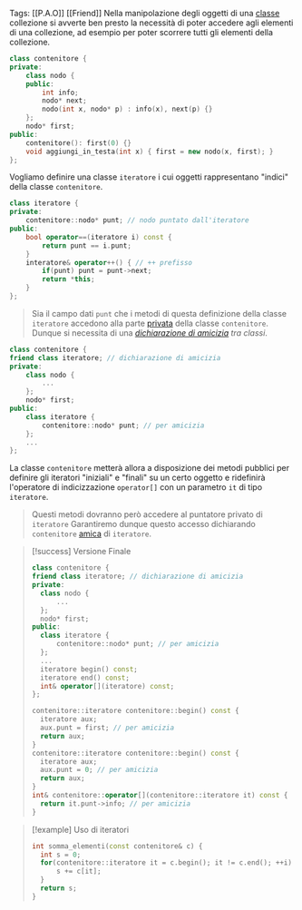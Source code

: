 Tags: [[P.A.O]] [[Friend]]
Nella manipolazione degli oggetti di una [classe](Classi) collezione si avverte ben presto la necessità
di poter accedere agli elementi di una collezione, ad esempio per poter scorrere tutti gli 
elementi della collezione.
```cpp title:prima_versione
class contenitore {
private:
	class nodo {
	public:
		int info;
		nodo* next;
		nodo(int x, nodo* p) : info(x), next(p) {}
	};
	nodo* first;
public:
	contenitore(): first(0) {}
	void aggiungi_in_testa(int x) { first = new nodo(x, first); }
};

```

Vogliamo definire una classe `iteratore` i cui oggetti rappresentano "indici" della classe `contenitore`.

```cpp title:prima_versione
class iteratore {
private:
	contenitore::nodo* punt; // nodo puntato dall'iteratore
public:
	bool operator==(iteratore i) const {
		return punt == i.punt;
	}
	interatore& operator++() { // ++ prefisso
		if(punt) punt = punt->next;
		return *this;
	}
};
```

> Sia il campo dati `punt` che i metodi di questa definizione della classe `iteratore` accedono alla parte [privata](Classi#Private) della classe `contenitore`.
> Dunque si necessita di una *[dichiarazione di amicizia](Friend) tra classi*.

```cpp ok:2,11
class contenitore {
friend class iteratore; // dichiarazione di amicizia
private:
	class nodo {
		...
	};
	nodo* first;
public:
	class iteratore {
		contenitore::nodo* punt; // per amicizia
	};
	...
};

```

La classe `contenitore` metterà allora a disposizione dei metodi pubblici per definire gli 
iteratori "iniziali" e "finali" su un certo oggetto e ridefinirà l'operatore di indicizzazione
`operator[]` con un parametro `it` di tipo `iteratore`.
>Questi metodi dovranno però accedere al puntatore privato di `iteratore`
>Garantiremo dunque questo accesso dichiarando `contenitore` [amica](Firiend) di `iteratore`.

>[!success] Versione Finale
>```cpp title:contenitore.h
>class contenitore {
>friend class iteratore; // dichiarazione di amicizia
>private:
>	class nodo {
>		...
>	};
>	nodo* first;
>public:
>	class iteratore {
>		contenitore::nodo* punt; // per amicizia
>	};
>	...
>	iteratore begin() const;
>	iteratore end() const;
>	int& operator[](iteratore) const;
>};
>```
>```cpp title:contenitore.cpp
>contenitore::iteratore contenitore::begin() const {
>	iteratore aux;
>	aux.punt = first; // per amicizia
>	return aux;
>}
>contenitore::iteratore contenitore::begin() const {
>	iteratore aux;
>	aux.punt = 0; // per amicizia
>	return aux;
>}
>int& contenitore::operator[](contenitore::iteratore it) const {
>	return it.punt->info; // per amicizia
>}
>```

>[!example] Uso di iteratori
>```cpp
>int somma_elementi(const contenitore& c) {
>	int s = 0;
>	for(contenitore::iteratore it = c.begin(); it != c.end(); ++i) {
>		s += c[it];
>	}
>	return s;
>}
>```
